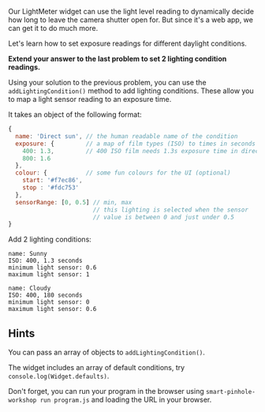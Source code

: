 Our LightMeter widget can use the light level reading to dynamically decide how long to leave the camera shutter open for. But since it's a web app, we can get it to do much more.

Let's learn how to set exposure readings for different daylight conditions.

__Extend your answer to the last problem to set 2 lighting condition readings.__

Using your solution to the previous problem, you can use the `addLightingCondition()` method to add lighting conditions. These allow you to map a light sensor reading to an exposure time.

It takes an object of the following format:

```js
{
  name: 'Direct sun', // the human readable name of the condition
  exposure: {         // a map of film types (ISO) to times in seconds
    400: 1.3,         // 400 ISO film needs 1.3s exposure time in direct sun
    800: 1.6
  },
  colour: {           // some fun colours for the UI (optional)
    start: '#f7ec86',
    stop : '#fdc753'
  },
  sensorRange: [0, 0.5] // min, max
                        // this lighting is selected when the sensor
                        // value is between 0 and just under 0.5
}
```

Add 2 lighting conditions:

    name: Sunny
    ISO: 400, 1.3 seconds
    minimum light sensor: 0.6
    maximum light sensor: 1

    name: Cloudy
    ISO: 400, 180 seconds
    minimum light sensor: 0
    maximum light sensor: 0.6

## Hints

You can pass an array of objects to `addLightingCondition()`.

The widget includes an array of default conditions, try `console.log(Widget.defaults)`.

Don't forget, you can run your program in the browser using `smart-pinhole-workshop run program.js` and loading the URL in your browser.
